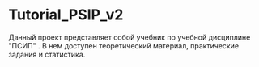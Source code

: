 # Tutorial_PSIP_v2
Данный проект представляет собой учебник по учебной дисциплине  "ПСИП" .
В нем доступен теоретический материал, практические задания  и статистика.
